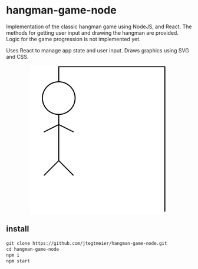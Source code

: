 # hangman-game-node
Implementation of the classic hangman game using NodeJS, and React.
The methods for getting user input and drawing the hangman are provided.
Logic for the game progression is not implemented yet.

Uses React to manage app state and user input. Draws graphics using SVG and CSS.

<a style="display:flex;justify-content:center;" href="https://github.com/jtegtmeier/hangman-game-node/blob/master/public/hangman.svg">
  <img src="https://github.com/jtegtmeier/hangman-game-node/blob/master/public/hangman.png?raw=true" />
</a>

## install

```
git clone https://github.com/jtegtmeier/hangman-game-node.git
cd hangman-game-node
npm i
npm start
```
